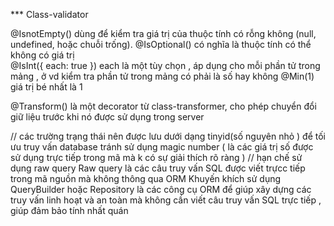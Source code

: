 
*** Class-validator

@IsnotEmpty() dùng để kiểm tra giá trị của thuộc tính có rỗng không (null, undefined, hoặc chuỗi trống).
@IsOptional() có nghĩa là thuộc tính có thể không có giá trị  
@IsInt({ each: true }) each là một tùy chọn , áp dụng cho mỗi phần tử trong mảng , ở vd kiểm tra phần tử trong mảng có phải là số hay không 
@Min(1) giá trị bé nhất là 1 


@Transform()
là một decorator từ class-transformer, cho phép chuyển đổi giữ liệu trước khi nó được sử dụng trong server 

// các trường trạng thái nên được lưu dưới dạng tinyid(số nguyên nhỏ ) để tối ưu truy vấn database
 tránh sử dụng magic number  ( là các giá trị số được sử dụng trực tiếp trong mã mà k có sự giải thích rõ ràng )
// hạn chế sử dụng raw query 
Raw query là các câu truy vấn SQL được viết trựcc tiếp trong mã nguồn mà không thông qua ORM 
Khuyến khích sử dụng QueryBuilder hoặc Repository
    là các công cụ ORM để giúp xây dựng các truy vấn linh hoạt và an toàn mà không cần viết câu truy vấn SQL trực tiếp , giúp đảm bảo tính nhất quán 
